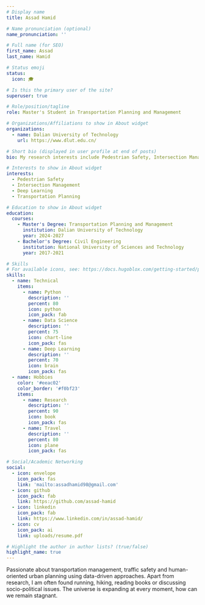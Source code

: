 ```yaml
---
# Display name
title: Assad Hamid

# Name pronunciation (optional)
name_pronunciation: ''

# Full name (for SEO)
first_name: Assad
last_name: Hamid

# Status emoji
status:
  icon: 🎓

# Is this the primary user of the site?
superuser: true

# Role/position/tagline
role: Master's Student in Transportation Planning and Management

# Organizations/Affiliations to show in About widget
organizations:
  - name: Dalian University of Technology
    url: https://www.dlut.edu.cn/

# Short bio (displayed in user profile at end of posts)
bio: My research interests include Pedestrian Safety, Intersection Management, and Deep Learning applications in transportation.

# Interests to show in About widget
interests:
  - Pedestrian Safety
  - Intersection Management
  - Deep Learning
  - Transportation Planning

# Education to show in About widget
education:
  courses:
    - Master's Degree: Transportation Planning and Management
      institution: Dalian University of Technology
      year: 2024-2027
    - Bachelor's Degree: Civil Engineering
      institution: National University of Sciences and Technology
      year: 2017-2021

# Skills
# For available icons, see: https://docs.hugoblox.com/getting-started/page-builder/#icons
skills:
  - name: Technical
    items:
      - name: Python
        description: ''
        percent: 80
        icon: python
        icon_pack: fab
      - name: Data Science
        description: ''
        percent: 75
        icon: chart-line
        icon_pack: fas
      - name: Deep Learning
        description: ''
        percent: 70
        icon: brain
        icon_pack: fas
  - name: Hobbies
    color: '#eeac02'
    color_border: '#f0bf23'
    items:
      - name: Research
        description: ''
        percent: 90
        icon: book
        icon_pack: fas
      - name: Travel
        description: ''
        percent: 80
        icon: plane
        icon_pack: fas

# Social/Academic Networking
social:
  - icon: envelope
    icon_pack: fas
    link: 'mailto:assadhamid98@gmail.com'
  - icon: github
    icon_pack: fab
    link: https://github.com/assad-hamid
  - icon: linkedin
    icon_pack: fab
    link: https://www.linkedin.com/in/assad-hamid/ 
  - icon: cv
    icon_pack: ai
    link: uploads/resume.pdf

# Highlight the author in author lists? (true/false)
highlight_name: true
---
```


Passionate about transportation management, traffic safety and human-oriented urban planning using data-driven approaches. Apart from research, I am often found running, hiking, reading books or discussing socio-political issues. The universe is expanding at every moment, how can we remain stagnant.

